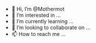 - 👋 Hi, I’m @Mothermot
- 👀 I’m interested in ...
- 🌱 I’m currently learning ...
- 💞️ I’m looking to collaborate on ...
- 📫 How to reach me ...

<!---
Mothermot/Mothermot is a ✨ special ✨ repository because its `README.md` (this file) appears on your GitHub profile.
You can click the Preview link to take a look at your changes.
--->
